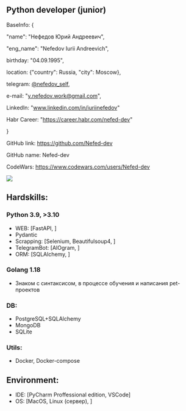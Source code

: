 ## Python developer (junior)
BaseInfo: {

"name": "Нефедов Юрий Андреевич",

"eng_name": "Nefedov Iurii Andreevich",

birthday: "04.09.1995",

location: {"country": Russia, "city": Moscow},

telegram: [@nefedov_self](https://t.me/nefedov_self),

e-mail: "y.nefedov.work@gmail.com",

LinkedIn: "www.linkedin.com/in/iuriinefedov"

Habr Career: "https://career.habr.com/nefed-dev"

}


GitHub link: https://github.com/Nefed-dev 

GitHub name: Nefed-dev

CodeWars: https://www.codewars.com/users/Nefed-dev

<img src=https://www.codewars.com/users/Nefed-dev/badges/micro>

## Hardskills:

### Python 3.9, >3.10

- WEB: [FastAPI, ]
- Pydantic
- Scrapping: [Selenium, Beautifulsoup4, ]
- TelegramBot: [AIOgram, ]
- ORM: [SQLAlchemy, ]

### Golang 1.18
- Знаком с синтаксисом, в процессе обучения и написания pet-проектов

### DB:
- PostgreSQL+SQLAlchemy 
- MongoDB
- SQLite

### Utils: 
- Docker, Docker-compose

## Environment:
- IDE: [PyCharm Proffessional edition, VSCode]
- OS: [MacOS, Linux (сервер), ]
